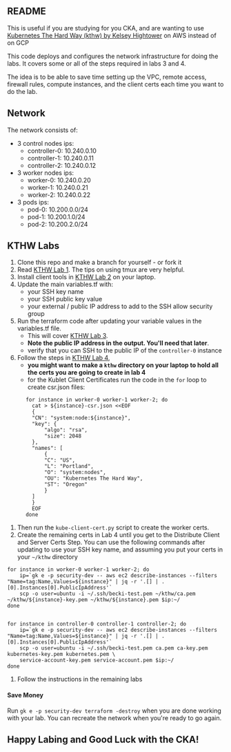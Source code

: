 
## README  

This is useful if you are studying for you CKA, and are wanting to use [Kubernetes The Hard Way (kthw) by Kelsey Hightower](https://github.com/kelseyhightower/kubernetes-the-hard-way) on AWS instead of on GCP

This code deploys and configures the network infrastructure for doing the labs. It covers some or all of the steps required in labs 3 and 4.  

The idea is to be able to save time setting up the VPC, remote access, firewall rules, compute instances, and the client certs each time you want to do the lab.   

## Network

The network consists of:

* 3 control nodes ips:
   - controller-0: 10.240.0.10
   - controller-1: 10.240.0.11
   - controller-2: 10.240.0.12
* 3 worker nodes ips: 
   - worker-0: 10.240.0.20
   - worker-1: 10.240.0.21
   - worker-2: 10.240.0.22
* 3 pods ips: 
   - pod-0: 10.200.0.0/24
   - pod-1: 10.200.1.0/24
   - pod-2: 10.200.2.0/24 

## KTHW Labs

1. Clone this repo and make a branch for yourself - or fork it
1. Read [KTHW Lab 1](https://github.com/kelseyhightower/kubernetes-the-hard-way/blob/master/docs/01-prerequisites.md). The tips on using tmux are very helpful.
1. Install client tools in [KTHW Lab 2](https://github.com/kelseyhightower/kubernetes-the-hard-way/blob/master/docs/02-client-tools.md) on your laptop.
1. Update the main variables.tf with: 
   - your SSH key name
   - your SSH public key value
   - your external / public IP address to add to the SSH allow security group
1. Run the terraform code after updating your variable values in the variables.tf file. 
   - This will cover [KTHW Lab 3](https://github.com/kelseyhightower/kubernetes-the-hard-way/blob/master/docs/03-compute-resources.md). 
   - **Note the public IP address in the output. You'll need that later**.
   - verify that you can SSH to the public IP of the `controller-0` instance
1. Follow the steps in [KTHW Lab 4](https://github.com/kelseyhightower/kubernetes-the-hard-way/blob/master/docs/04-certificate-authority.md), 
   - **you might want to make a `kthw` directory on your laptop to hold all the certs you are going to create in lab 4**
   - for the Kublet Client Certificates run the code in the `for` loop to create csr.json files:
```
      for instance in worker-0 worker-1 worker-2; do
        cat > ${instance}-csr.json <<EOF
        {
        "CN": "system:node:${instance}",
        "key": {
            "algo": "rsa",
            "size": 2048
        },
        "names": [
            {
            "C": "US",
            "L": "Portland",
            "O": "system:nodes",
            "OU": "Kubernetes The Hard Way",
            "ST": "Oregon"
            }
        ]
        }
        EOF
      done
```
1. Then run the `kube-client-cert.py` script to create the worker certs.
1. Create the remaining certs in Lab 4 until you get to the Distribute Client and Server Certs Step. You can use the following commands after updating to use your SSH key name, and assuming you put your certs in your `~/kthw` directory
```
for instance in worker-0 worker-1 worker-2; do
    ip=`gk e -p security-dev -- aws ec2 describe-instances --filters "Name=tag:Name,Values=${instance}" | jq -r '.[] | .[0].Instances[0].PublicIpAddress'`
    scp -o user=ubuntu -i ~/.ssh/becki-test.pem ~/kthw/ca.pem ~/kthw/${instance}-key.pem ~/kthw/${instance}.pem $ip:~/
done


for instance in controller-0 controller-1 controller-2; do
    ip=`gk e -p security-dev -- aws ec2 describe-instances --filters "Name=tag:Name,Values=${instance}" | jq -r '.[] | .[0].Instances[0].PublicIpAddress'`
    scp -o user=ubuntu -i ~/.ssh/becki-test.pem ca.pem ca-key.pem kubernetes-key.pem kubernetes.pem \
    service-account-key.pem service-account.pem $ip:~/
done
```
1. Follow the instructions in the remaining labs 

#### Save Money

Run `gk e -p security-dev terraform -destroy` when you are done working with your lab. You can recreate the network when you're ready to go again.

## Happy Labing and Good Luck with the CKA!